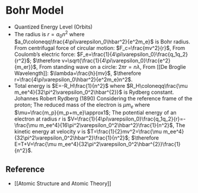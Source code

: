 # Bohr Model

- Quantized Energy Level (Orbits)
- The radius is $r=a_0n^2$ where $a_0\coloneqq\frac{4\pi\varepsilon_0\hbar^2}{e^2m_e}$ is Bohr radius.
  From centrifugal force of circular motion: $F_c=\frac{mv^2}{r}$,
  From Coulomb’s electric force: $F_e=\frac{1}{4\pi\varepsilon_0}\frac{q_1q_2}{r^2}$;
  $\therefore v=\sqrt{\frac{1}{4\pi\varepsilon_0}\frac{e^2}{m_er}}$,
  From standing wave on a circle: $2\pi r=n\lambda$,
  From [[De Broglie Wavelength]]: $\lambda=\frac{h}{mv}$,
   $\therefore r=\frac{4\pi\varepsilon_0\hbar^2}{e^2m_e}n^2$.
- Total energy is $E=-R_H\frac{1}{n^2}$ where $R_H\coloneqq\frac{\mu m_ee^4}{32\pi^2\varepsilon_0^2\hbar^{2}}$ is Rydberg constant.
  Johannes Robert Rydberg (1890)
  Considering the reference frame of the proton;
  The reduced mass of the electron is $\mu m_{e}$ where $\mu=\frac{m_p}{m_p+m_e}\approx1$;
  The potential energy of an electron at radius $r$ is $V=\frac{1}{4\pi\varepsilon_0}\frac{q_1q_2}{r}=-\frac{\mu m_ee^4}{16\pi^2\varepsilon_0^2\hbar^2}\frac{1}{n^2}$,
  The kinetic energy at velocity $v$ is $T=\frac{1}{2}mv^2=\frac{\mu m_ee^4}{32\pi^2\varepsilon_0^2\hbar^2}\frac{1}{n^2}$;
  $\therefore E=T+V=\frac{\mu m_ee^4}{32\pi^2\varepsilon_0^2\hbar^{2}}\frac{1}{n^2}$.

## Reference

- [[Atomic Structure and Atomic Theory]]
